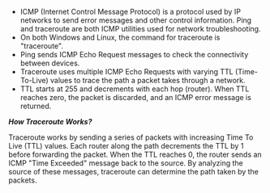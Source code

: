 - ICMP (Internet Control Message Protocol) is a protocol used by IP networks to send error messages and other control information. Ping and traceroute are both ICMP utilities used for network troubleshooting.
- On both Windows and Linux, the command for traceroute is "traceroute".
- Ping sends ICMP Echo Request messages to check the connectivity between devices.
- Traceroute uses multiple ICMP Echo Requests with varying TTL (Time-To-Live) values to trace the path a packet takes through a network.
- TTL starts at 255 and decrements with each hop (router). When TTL reaches zero, the packet is discarded, and an ICMP error message is returned.

***How Traceroute Works?***

Traceroute works by sending a series of packets with increasing Time To Live (TTL) values. Each router along the path decrements the TTL by 1 before forwarding the packet. When the TTL reaches 0, the router sends an ICMP "Time Exceeded" message back to the source. By analyzing the source of these messages, traceroute can determine the path taken by the packets.